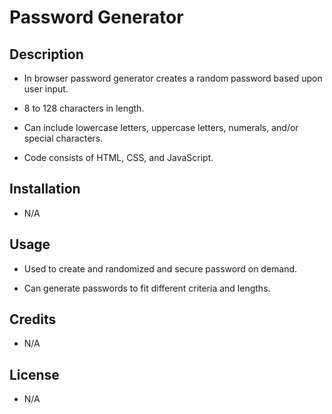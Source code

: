 # Password Generator

## Description

- In browser password generator creates a random password based upon user input.

- 8 to 128 characters in length.

- Can include lowercase letters, uppercase letters, numerals, and/or special characters.

- Code consists of HTML, CSS, and JavaScript.

## Installation

- N/A

## Usage

- Used to create and randomized and secure password on demand.

- Can generate passwords to fit different criteria and lengths.

## Credits

- N/A

## License

- N/A
